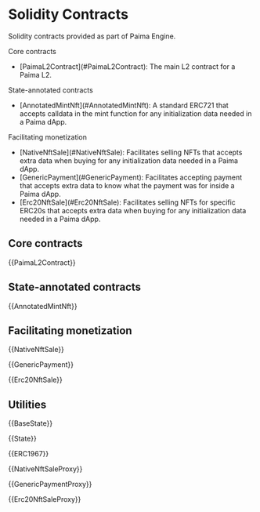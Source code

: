 # Solidity Contracts

Solidity contracts provided as part of Paima Engine.

Core contracts

<ul>
  <li>[PaimaL2Contract](#PaimaL2Contract): The main L2 contract for a Paima L2.</li>
</ul>
State-annotated contracts
<ul>
  <li>[AnnotatedMintNft](#AnnotatedMintNft): A standard ERC721 that accepts calldata in the mint function for any initialization data needed in a Paima dApp.</li>
</ul>
Facilitating monetization
<ul>
  <li>[NativeNftSale](#NativeNftSale): Facilitates selling NFTs that accepts extra data when buying for any initialization data needed in a Paima dApp.</li>
  <li>[GenericPayment](#GenericPayment): Facilitates accepting payment that accepts extra data to know what the payment was for inside a Paima dApp.</li>
  <li>[Erc20NftSale](#Erc20NftSale): Facilitates selling NFTs for specific ERC20s that accepts extra data when buying for any initialization data needed in a Paima dApp.</li>
</ul>

## Core contracts

{{PaimaL2Contract}}

## State-annotated contracts

{{AnnotatedMintNft}}

## Facilitating monetization

{{NativeNftSale}}

{{GenericPayment}}

{{Erc20NftSale}}

## Utilities

{{BaseState}}

{{State}}

{{ERC1967}}

{{NativeNftSaleProxy}}

{{GenericPaymentProxy}}

{{Erc20NftSaleProxy}}
